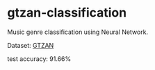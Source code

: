 # gtzan-classification
Music genre classification using Neural Network.

Dataset: [GTZAN](https://huggingface.co/datasets/marsyas/gtzan)

test accuracy: 91.66%